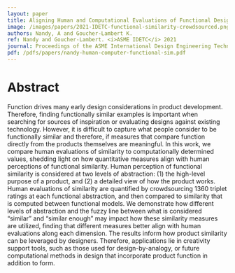 ```yaml
---
layout: paper
title: Aligning Human and Computational Evaluations of Functional Design Similarity
image: /images/papers/2021-IDETC-functional-similarity-crowdsourced.png
authors: Nandy, A and Goucher-Lambert K.
ref: Nandy and Goucher-Lambert. <i>ASME IDETC</i> 2021
journal: Proceedings of the ASME International Design Engineering Technical Conferences (2021).
pdf: /pdfs/papers/nandy-human-computer-functional-sim.pdf
---
```


# Abstract

Function drives many early design considerations in product
development. Therefore, finding functionally similar examples
is important when searching for sources of inspiration or
evaluating designs against existing technology. However, it is
difficult to capture what people consider to be functionally similar
and therefore, if measures that compare function directly
from the products themselves are meaningful. In this work, we
compare human evaluations of similarity to computationally determined
values, shedding light on how quantitative measures
align with human perceptions of functional similarity. Human
perception of functional similarity is considered at two levels of
abstraction: (1) the high-level purpose of a product, and (2) a
detailed view of how the product works. Human evaluations of
similarity are quantified by crowdsourcing 1360 triplet ratings
at each functional abstraction, and then compared to similarity
that is computed between functional models. We demonstrate
how different levels of abstraction and the fuzzy line between
what is considered “similar” and “similar enough” may impact
how these similarity measures are utilized, finding that different
measures better align with human evaluations along each dimension.
The results inform how product similarity can be leveraged
by designers. Therefore, applications lie in creativity support
tools, such as those used for design-by-analogy, or future computational
methods in design that incorporate product function
in addition to form.
